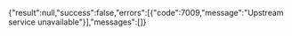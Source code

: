 {"result":null,"success":false,"errors":[{"code":7009,"message":"Upstream service unavailable"}],"messages":[]}